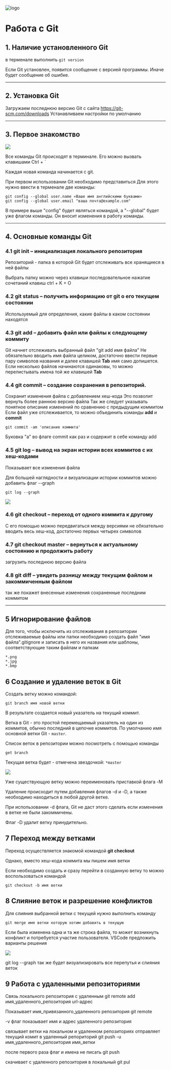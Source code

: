 ![logo](Git-Logo-1788C.png)

# Работа с Git

## 1. Наличие установленного Git
в терменале выполнить  `git version`

Если Git установлен, появится сообщение с версией программы. Иначе будет сообщение об ошибке.

---
## 2. Установка Git
Загружаем последнюю версию Git с сайта https://git-scm.com/downloads
Устанавливаем настройки по умолчанию

---
## 3. Первое знакомство
![](Улыбается.png)

Все команды Git происходят в терминале. Его можно вызвать клавишами Ctrl + `

Каждая новая команда начинается с git. 

При первом использовании Git необходимо представиться
Для этого нужно ввести в терменале две команды:
```
git config --global user.name «Ваше имя английскими буквами»
git config --global user.email "ваша почта@example.com"
```
В примере выше "config" будет являться командой, а "--global" будет уже флагом команды. Он вносит изменения в работу команды. 

---
## 4. Основные команды Git
### 4.1 git init – инициализация локального репозитория
Репозиторий - папка в которой Git будет отслеживать все хранящиеся в ней файлы 

Выбрать папку можно через клавиши последовательное нажатие сочетаний клавиш ctrl + K + O

### 4.2 git status – получить информацию от git о его текущем состоянии
Используемый для определения, какие файлы в каком состоянии находятся

### 4.3 git add – добавить файл или файлы к следующему коммиту
Git начнет отслеживать выбранный файл "git add имя файла"
Не обязательно вводить имя файла целиком, достаточно ввести первые пару символов названия и далее клавишей **Tab** имя само допишется.
Если несколько файлов начинаются одинаковы, то можно перелистывать имена той же клавишей **Tab**

### 4.4 git commit – создание сохранения в репозиторий.
Сохранит изменения файла с добавлением хеш-кода
Это позволит вернуть более раннюю версию файла
Так же следует указывать понятное описание изменений по сравнению с предыдущим коммитом
Если файл уже отслеживается, то можно объединить команды **add** и **commit**
```
git commit -am 'описание коммита'
```
Буковка "а" во флаге commit как раз и содержит в себе команду add
### 4.5 git log – вывод на экран истории всех коммитов с их хеш-кодами
Показывает все изменения файла

Для большей наглядности и визуализации истории коммитов можно добавить флаг --graph 

```
git log --graph
```
![](скрин%20log.png)

### 4.6 git checkout – переход от одного коммита к другому
С его помощью можно передвигаться между версиями
не обязательно вводить весь хеш-код, достаточно первых четырех символов

### 4.7 git checkout master – вернуться к актуальному состоянию и продолжить работу
загрузить последнюю версию файла

### 4.8 git diff – увидеть разницу между текущим файлом и закоммиченным файлом
так же покажет внесенные изменения сохраненные последним коммитом
___

## 5 Игнорирование файлов
Для того, чтобы исключить из отслеживания в репозитории отслеживаемые файлы или папки необходимо создать файл "имя файла".gitignore и записать в него их названия или шаблоны, соответствующие таким файлам и папкам

```
*.png
*.jpg
*.bmp
```

## 6 Создание и удаление веток в Git
Создать ветку можно командой:
```
git branch имя новой ветки
```
В результате создается новый указатель на текущий коммит.

Ветка в Git - это простой перемещаемый указатель на один из коммитов, обычно последний в цепочке коммитов.
По умолчанию имя основной ветки Git - `master`.

Список веток в репозитории можно посмотреть с помощью команды
```
get branch
```
Текущая ветка будет - отмечена звездочкой: `*master`

![](branch.png)

Уже существующую ветку можно переименовать приставкой флага -M 

Удаление происходит путем добавления флагов -d и -D, а также необходимо находиться в любой другой ветке. 

При использовании -d флага, Git не даст этого сделать если изменения в ветке не были закоммичены.

Флаг -D удалит ветку принудительно.

## 7 Переход между ветками
Переход осуществляется знакомой командой **git checkout**

Однако, вместо хеш-кода коммита мы пишем имя ветки

Если необходимо создать и сразу перейти в созданную ветку то можно воспользоваться командой 
```
git checkout -b имя ветки
```

## 8 Слияние веток и разрешение конфликтов
Для слияния выбранной ветки с текущей нужно выполнить команду 
```
git merge имя ветки которую хотим добавить в текущую
```

Если была изменена одна и та же строка файла, то может возникнуть конфликт и потребуется участие пользователя. VSCode предложить варианты решения

![](log%20--graph.png)

git log --graph так же будет визуализировать все перепутья и слияния веток

## 9 Работа с удаленными репозиториями
Связь локального репозитория с удаленным
git remote add имя_удаленного_репозитория url-адрес

Показывает имя_привязанного_удаленного репозитория
git remote

-v флаг показывает имя и адрес удаленного репозитория


связывает ветки на локальном и удаленном репозиториях
отправляет текущий комит в удаленный репориторий
git push -u имя_удаленного_репозитория имя_ветки 

после первого раза флаг и имена не писать
git push

скачивает с удаленного репозитория в локальный
git pul